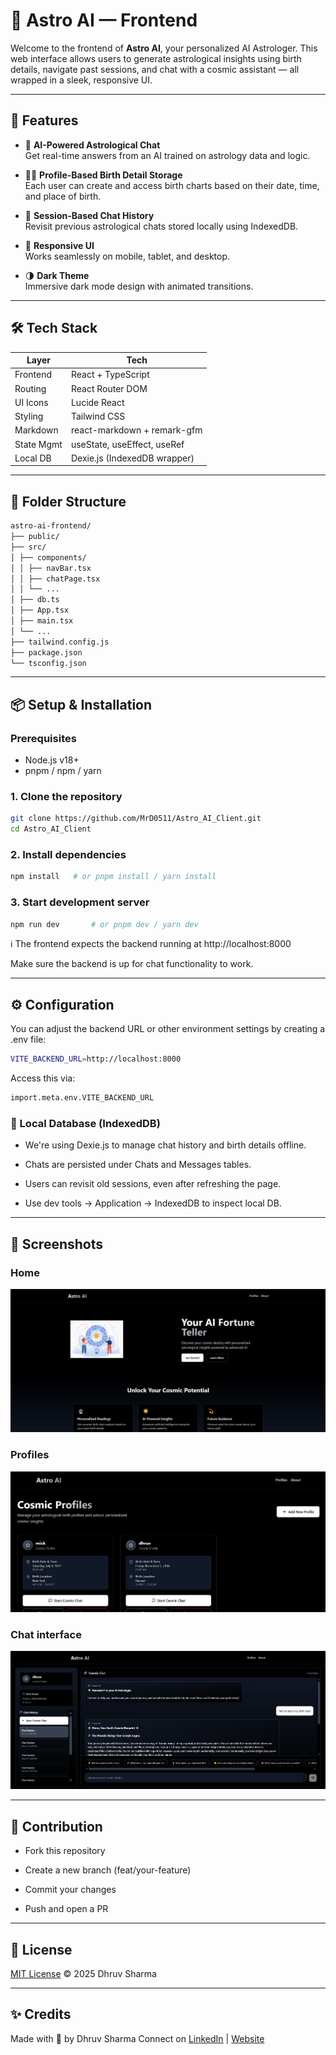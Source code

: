# 🌌 Astro AI — Frontend

Welcome to the frontend of **Astro AI**, your personalized AI Astrologer. This web interface allows users to generate astrological insights using birth details, navigate past sessions, and chat with a cosmic assistant — all wrapped in a sleek, responsive UI.

---

## 🚀 Features

- 🌟 **AI-Powered Astrological Chat**  
  Get real-time answers from an AI trained on astrology data and logic.

- 🧑‍💼 **Profile-Based Birth Detail Storage**  
  Each user can create and access birth charts based on their date, time, and place of birth.

- 💬 **Session-Based Chat History**  
  Revisit previous astrological chats stored locally using IndexedDB.

- 📱 **Responsive UI**  
  Works seamlessly on mobile, tablet, and desktop.

- 🌗 **Dark Theme**  
  Immersive dark mode design with animated transitions.

---

## 🛠 Tech Stack

| Layer       | Tech                          |
|-------------|-------------------------------|
| Frontend    | React + TypeScript            |
| Routing     | React Router DOM              |
| UI Icons    | Lucide React                  |
| Styling     | Tailwind CSS                  |
| Markdown    | react-markdown + remark-gfm   |
| State Mgmt  | useState, useEffect, useRef   |
| Local DB    | Dexie.js (IndexedDB wrapper)  |

---

## 📁 Folder Structure

``` bash
astro-ai-frontend/
├── public/
├── src/
│ ├── components/
│ │ ├── navBar.tsx
│ │ ├── chatPage.tsx
│ │ └── ...
│ ├── db.ts
│ ├── App.tsx
│ ├── main.tsx
│ └── ...
├── tailwind.config.js
├── package.json
└── tsconfig.json
```

---

## 📦 Setup & Installation

### Prerequisites

- Node.js v18+
- pnpm / npm / yarn

### 1. Clone the repository

```bash
git clone https://github.com/MrD0511/Astro_AI_Client.git
cd Astro_AI_Client
```
### 2. Install dependencies

``` bash
npm install   # or pnpm install / yarn install
```

### 3. Start development server

``` bash
npm run dev       # or pnpm dev / yarn dev
```

ℹ️ The frontend expects the backend running at http://localhost:8000

Make sure the backend is up for chat functionality to work.

---

## ⚙️ Configuration

You can adjust the backend URL or other environment settings by creating a .env file:

``` bash
VITE_BACKEND_URL=http://localhost:8000
```

Access this via:

``` bash
import.meta.env.VITE_BACKEND_URL
```

### 🧪 Local Database (IndexedDB)
- We're using Dexie.js to manage chat history and birth details offline.

- Chats are persisted under Chats and Messages tables.

- Users can revisit old sessions, even after refreshing the page.

- Use dev tools → Application → IndexedDB to inspect local DB.

---

## 📸 Screenshots

### Home
![Home page screenshot](screenshots/home_page.png)

### Profiles
![Profiles page screenshot](screenshots/profiles_page.png)

### Chat interface
![Chat Interface](screenshots/chat_page.png)

---

## 🤝 Contribution
- Fork this repository

- Create a new branch (feat/your-feature)

- Commit your changes

- Push and open a PR

---

## 📄 License
[MIT License](./LICENSE) © 2025 Dhruv Sharma

---

## ✨ Credits
Made with 💫 by Dhruv Sharma
Connect on
[LinkedIn](https://www.linkedin.com/in/dhruvsharma005) | [Website](https://www.dhruvsharma.me)

